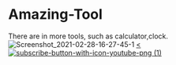# Amazing-Tool
There are in more tools, such as calculator,clock.
![Screenshot_2021-02-28-16-27-45-1](https://user-images.githubusercontent.com/77476778/109473629-8d0daa00-7a99-11eb-9dd1-4cfdb512c002.png)
<a href=https://youtube.com/channel/UCWNRCD8AS0MXcW5CrqC3EEQ><![subscribe-button-with-icon-youtube-png (1)](https://user-images.githubusercontent.com/77476778/109473835-d8c05380-7a99-11eb-9d5e-54d88869f123.png)
>
